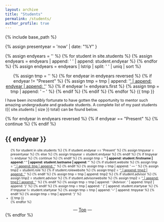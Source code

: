 ```yaml
---
layout: archive
title: "Students"
permalink: /students/
author_profile: true
---
```


{% include base_path %}

{% assign presentyear = 'now' | date: "%Y" }

{% assign endyears = '' %}
{% for student in site.students %}
  {% assign endyears = endyears | append: ' ' | append: student.endyear %}
{% endfor %}
{% assign endyears = endyears | lstrip | split: ' ' | uniq | sort %}

<center>
{% assign tmp = '' %}
{% for endyear in endyears reversed %}
  {% if endyear != "Present" %}
    {% assign tmp = tmp | append: '<a href="#' | append: endyear | append: '">' | append: endyear | append: '</a>' %}
    {% if endyear != endyears.first %}
      {% assign tmp = tmp | append: ' – ' %}
    {% endif %}
  {% endif %}
{% endfor %}
{{ tmp }}
</center>

<p style="font-size:0.9em">I have been <i>incredibly</i> fortunate to have gotten the opportunity to mentor such amazing undergraduate and graduate students. A complete list of my past students ({{ site.students | size }} total) can be found below.</p>

{% for endyear in endyears reversed %}
  {% if endyear == "Present" %}
    {% continue %}
  {% endif %}
  <h2 id="{{ endyear }}">{{ endyear }}</h2>
  <ul style="font-size:0.75em">{% for student in site.students %}
    {% if student.endyear == 'Present' %}
      {% assign tmpyear = presentyear %}
    {% else %}
      {% assign tmpyear = student.endyear %}
    {% endif %}
    {% if tmpyear != endyear %}
      {% continue %}
    {% endif %}
    {% assign tmp = '<b>' | append: student.firstname | append: ' ' | append: student.lastname | append: '</b>' %}
    {% if student.website %}
      {% assign tmp = '<a href="' | append: student.website | append: '" target="_blank">' | append: tmp | append: '</a>' %}
    {% endif %}
    {% assign tmp = tmp | append: ' — ' %}
    {% assign tmp2 = student.role %}
    {% if student.rolewebsite %}
      {% assign tmp2 = '<a href="' | append: student.rolewebsite | append: '" target="_blank">' | append: tmp2 | append: '</a>' %}
    {% endif %}
    {% assign tmp = tmp | append: tmp2 %}
    {% if student.advisor %}
      {% assign tmp2 = student.advisor %}
      {% if student.advisorwebsite %}
        {% assign tmp2 = '<a href="' | append: student.advisorwebsite | append: '" target="_blank">' | append: tmp2 | append: '</a>' %}
      {% endif %}
      {% assign tmp = tmp | append: ' (Advisor: ' | append: tmp2 | append: ')' %}
    {% endif %}
    {% assign tmp = tmp | append: ' (' | append: student.startyear %}
    {% if tmpyear != student.startyear %}
      {% assign tmp = tmp | append: '–' | append: tmpyear %}
    {% endif %}
    {% assign tmp = tmp | append: ')' %}
    <li>{{ tmp }}</li>
  {% endfor %}</ul>
  <center>— <a href="#top">Top</a> —</center>
{% endfor %}
